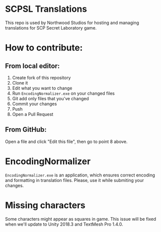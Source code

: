 # SCPSL Translations   
This repo is used by Northwood Studios for hosting and managing translations for SCP Secret Laboratory game.   

# How to contribute:   
## From local editor:   
1. Create fork of this repository
2. Clone it
3. Edit what you want to change   
4. Run `EncodingNormalizer.exe` on your changed files
5. Git add only files that you've changed
6. Commit your changes
7. Push
8. Open a Pull Request

## From GitHub:
Open a file and click "Edit this file", then go to point 8 above.   

# EncodingNormalizer   
`EncodingNormalizer.exe` is an application, which ensures correct encoding and formatting in translation files. 
Please, use it while submiting your changes.   

# Missing characters
Some characters might appear as squares in game. 
This issue will be fixed when we'll update to Unity 2018.3 and TextMesh Pro 1.4.0.
